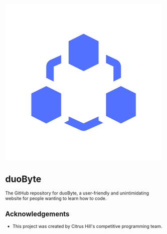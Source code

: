 
![Logo](https://github.com/letlovewin/duobyte/blob/main/public/images/logo.png?raw=true)


# duoByte

The GitHub repository for duoByte, a user-friendly and unintimidating website for people wanting to learn how to code.




## Acknowledgements

 - This project was created by Citrus Hill's competitive programming team.

